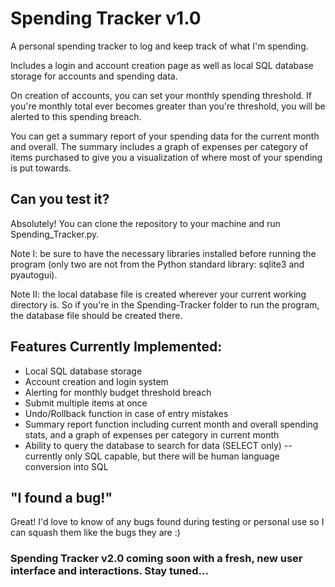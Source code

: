 # Spending Tracker v1.0
A personal spending tracker to log and keep track of what I'm spending.

Includes a login and account creation page as well as local SQL database storage for accounts and spending data.

On creation of accounts, you can set your monthly spending threshold. If you're monthly total ever becomes greater than you're threshold, you will be alerted to this spending breach.

You can get a summary report of your spending data for the current month and overall. The summary includes a graph of expenses per category of items purchased to give you a visualization of where most of your spending is put towards.


## Can you test it?
Absolutely! You can clone the repository to your machine and run Spending_Tracker.py.

Note I: be sure to have the necessary libraries installed before running the program (only two are not from the Python standard library: sqlite3 and pyautogui).

Note II: the local database file is created wherever your current working directory is. So if you're in the Spending-Tracker folder to run the program, the database file should be created there.


## Features Currently Implemented:
- Local SQL database storage
- Account creation and login system
- Alerting for monthly budget threshold breach
- Submit multiple items at once
- Undo/Rollback function in case of entry mistakes
- Summary report function including current month and overall spending stats, and a graph of expenses per category in current month
- Ability to query the database to search for data (SELECT only) -- currently only SQL capable, but there will be human language conversion into SQL


## "I found a bug!"
Great! I'd love to know of any bugs found during testing or personal use so I can squash them like the bugs they are :)


### Spending Tracker v2.0 coming soon with a fresh, new user interface and interactions. Stay tuned...
